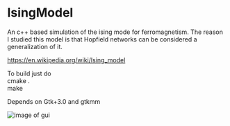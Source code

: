 # IsingModel
An c++ based simulation of the ising mode for ferromagnetism.  The reason I studied this model is that Hopfield networks can be considered a
generalization of it.

https://en.wikipedia.org/wiki/Ising_model

To build just do <br>
cmake . <br>
make 

Depends on Gtk+3.0 and gtkmm

![image of gui](https://github.com/[username]/[reponame]/blob/[branch]/image.jpg?raw=true)

